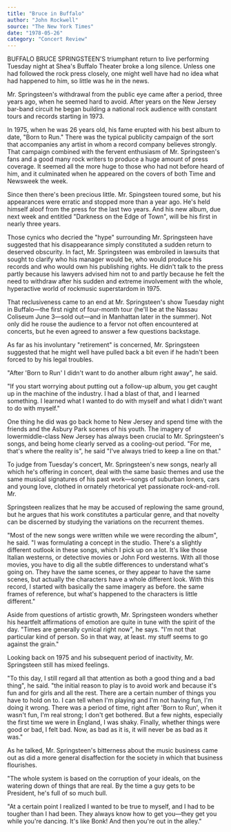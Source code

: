 ```yaml
---
title: "Bruce in Buffalo"
author: "John Rockwell"
source: "The New York Times"
date: "1978-05-26"
category: "Concert Review"
---
```


BUFFALO BRUCE SPRINGSTEEN'S triumphant return to live performing Tuesday night at Shea's Buffalo Theater broke a long silence. Unless one had followed the rock press closely, one might well have had no idea what had happened to him, so little was he in the news.

Mr. Springsteen's withdrawal from the public eye came after a period, three years ago, when he seemed hard to avoid. After years on the New Jersey bar-band circuit he began building a national rock audience with constant tours and records starting in 1973.

In 1975, when he was 26 years old, his fame erupted with his best album to date, "Born to Run." There was the typical publicity campaign of the sort that accompanies any artist in whom a record company believes strongly. That campaign combined with the fervent enthusiasm of Mr. Springsteen's fans and a good many rock writers to produce a huge amount of press coverage. It seemed all the more huge to those who had not before heard of him, and it culminated when he appeared on the covers of both Time and Newsweek the week.

Since then there's been precious little. Mr. Spingsteen toured some, but his appearances were erratic and stopped more than a year ago. He's held himself aloof from the press for the last two years. And his new album, due next week and entitled "Darkness on the Edge of Town", will be his first in nearly three years.

Those cynics who decried the "hype" surrounding Mr. Springsteen have suggested that his disappearance simply constituted a sudden return to deserved obscurity. In fact, Mr. Springsteen was embroiled in lawsuits that sought to clarify who his manager would be, who would produce his records and who would own his publishing rights. He didn't talk to the press partly because his lawyers advised him not to and partly because he felt the need to withdraw after his sudden and extreme involvement with the whole, hyperactive world of rockmusic superstardom in 1975.

That reclusiveness came to an end at Mr. Springsteen's show Tuesday night in Buffalo—the first night of four-month tour (he'll be at the Nassau Coliseum June 3—sold out—and in Manhattan later in the summer). Not only did he rouse the audience to a fervor not often encountered at concerts, but he even agreed to answer a few questions backstage.

As far as his involuntary "retirement" is concerned, Mr. Springsteen suggested that he might well have pulled back a bit even if he hadn't been forced to by his legal troubles.

"After 'Born to Run' I didn't want to do another album right away", he said.

"If you start worrying about putting out a follow-up album, you get caught up in the machine of the industry. I had a blast of that, and I learned something. I learned what I wanted to do with myself and what I didn't want to do with myself."

One thing he did was go back home to New Jersey and spend time with the friends and the Asbury Park scenes of his youth. The imagery of lowermiddle-class New Jersey has always been crucial to Mr. Springsteen's songs, and being home clearly served as a cooling-out period. "For me, that's where the reality is", he said "I've always tried to keep a line on that."

To judge from Tuesday's concert, Mr. Springsteen's new songs, nearly all which he's offering in concert, deal with the same basic themes and use the same musical signatures of his past work—songs of suburban loners, cars and young love, clothed in ornately rhetorical yet passionate rock-and-roll. Mr.

Springsteen realizes that he may be accused of replowing the same ground, but he argues that his work constitutes a particular genre, and that novelty can be discerned by studying the variations on the recurrent themes.

"Most of the new songs were written while we were recording the album", he said. "I was formulating a concept in the studio. There's a slightly different outlook in these songs, which I pick up on a lot. It's like those Italian westerns, or detective movies or John Ford westerns. With all those movies, you have to dig all the subtle differences to understand what's going on. They have the same scenes, or they appear to have the same scenes, but actually the characters have a whole different look. With this record, I started with basically the same imagery as before. the same frames of reference, but what's happened to the characters is little different."

Aside from questions of artistic growth, Mr. Springsteen wonders whether his heartfelt affirmations of emotion are quite in tune with the spirit of the day. "Times are generally cynical right now", he says. "I'm not that particular kind of person. So in that way, at least. my stuff seems to go against the grain."

Looking back on 1975 and his subsequent period of inactivity, Mr. Springsteen still has mixed feelings.

"To this day, I still regard all that attention as both a good thing and a bad thing", he said. "the initial reason to play is to avoid work and because it's fun and for girls and all the rest. There are a certain number of things you have to hold on to. I can tell when I'm playing and I'm not having fun, I'm doing it wrong. There was a period of time, right after 'Born to Run', when it wasn't fun, I'm real strong; I don't get bothered. But a few nights, especially the first time we were in England, I was shaky. Finally, whether things were good or bad, I felt bad. Now, as bad as it is, it will never be as bad as it was."

As he talked, Mr. Springsteen's bitterness about the music business came out as did a more general disaffection for the society in which that business flourishes.

"The whole system is based on the corruption of your ideals, on the watering down of things that are real. By the time a guy gets to be President, he's full of so much bull.

"At a certain point I realized I wanted to be true to myself, and I had to be tougher than I had been. They always know how to get you—they get you while you're dancing. It's like Bonk! And then you're out in the alley."
